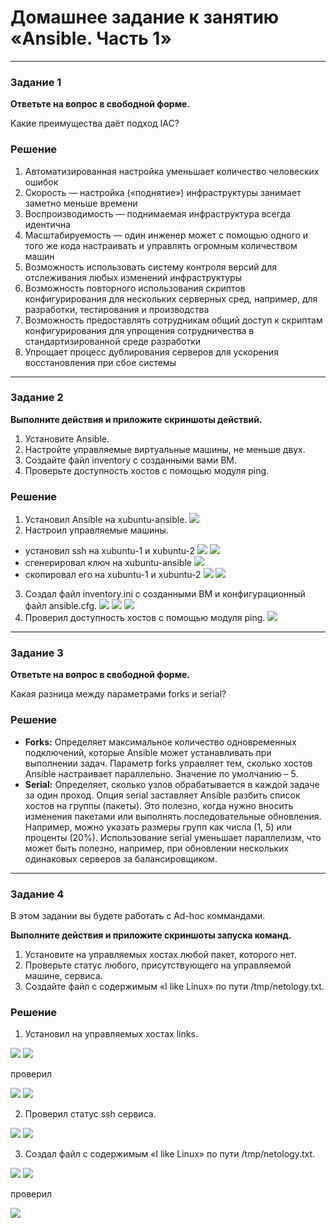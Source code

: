 # Домашнее задание к занятию «Ansible. Часть 1»

---

### Задание 1

**Ответьте на вопрос в свободной форме.**

Какие преимущества даёт подход IAC?

### Решение

1. Автоматизированная настройка уменьшает количество человеских ошибок
2. Скорость — настройка («поднятие») инфраструктуры занимает заметно меньше времени
3. Воспроизводимость — поднимаемая инфраструктура всегда идентична
4. Масштабируемость — один инженер может с помощью одного и того же кода настраивать и управлять огромным количеством машин
5. Возможность использовать систему контроля версий для отслеживания любых изменений инфраструктуры
6. Возможность повторного использования скриптов конфигурирования для нескольких серверных сред, например, для разработки, тестирования и производства
7. Возможность предоставлять сотрудникам общий доступ к скриптам конфигурирования для упрощения сотрудничества в стандартизированной среде разработки
8. Упрощает процесс дублирования серверов для ускорения восстановления при сбое системы

---

### Задание 2 

**Выполните действия и приложите скриншоты действий.**

1. Установите Ansible.
2. Настройте управляемые виртуальные машины, не меньше двух.
3. Создайте файл inventory с созданными вами ВМ.
4. Проверьте доступность хостов с помощью модуля ping.

### Решение

1. Установил Ansible на xubuntu-ansible.
![](img/img-02-01.png)
2. Настроил управляемые машины.
* установил ssh на xubuntu-1 и xubuntu-2
![](img/img-02-02.png)
![](img/img-02-03.png)
* сгенерировал ключ на xubuntu-ansible
![](img/img-02-04.png)
* скопировал его на xubuntu-1 и xubuntu-2
![](img/img-02-05.png)
![](img/img-02-06.png)
3. Создал файл inventory.ini с созданными ВМ и конфигурационный файл ansible.cfg.
![](img/img-02-07.png)
![](img/img-02-08.png)
![](img/img-02-09.png)
4. Проверил доступность хостов с помощью модуля ping.
![](img/img-02-10.png)

---

### Задание 3 

**Ответьте на вопрос в свободной форме.**

Какая разница между параметрами forks и serial? 

### Решение

* **Forks:** Определяет максимальное количество одновременных подключений, которые Ansible может устанавливать при выполнении задач. Параметр forks управляет тем, сколько хостов Ansible настраивает параллельно. Значение по умолчанию – 5.
* **Serial:** Определяет, сколько узлов обрабатывается в каждой задаче за один проход. Опция serial заставляет Ansible разбить список хостов на группы (пакеты). Это полезно, когда нужно вносить изменения пакетами или выполнять последовательные обновления. Например, можно указать размеры групп как числа (1, 5) или проценты (20%). Использование serial уменьшает параллелизм, что может быть полезно, например, при обновлении нескольких одинаковых серверов за балансировщиком.

---

### Задание 4 

В этом задании вы будете работать с Ad-hoc коммандами.

**Выполните действия и приложите скриншоты запуска команд.**

1. Установите на управляемых хостах любой пакет, которого нет.
2. Проверьте статус любого, присутствующего на управляемой машине, сервиса. 
3. Создайте файл с содержимым «I like Linux» по пути /tmp/netology.txt.

### Решение

1. Установил на управляемых хостах links.

![](img/img-04-01.png)
![](img/img-04-02.png)

проверил

![](img/img-04-08.png)
![](img/img-04-09.png)

2. Проверил статус ssh сервиса. 

![](img/img-04-03.png)
![](img/img-04-04.png)

3. Создал файл с содержимым «I like Linux» по пути /tmp/netology.txt.

![](img/img-04-05.png)
![](img/img-04-06.png)

проверил

![](img/img-04-07.png)

 
